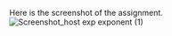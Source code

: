 Here is the screenshot of the assignment.
![Screenshot_host exp exponent (1)](https://user-images.githubusercontent.com/40600831/135598994-42aa3798-cfe5-494c-bf7d-4e7d9e757d3e.jpg|width=500)
